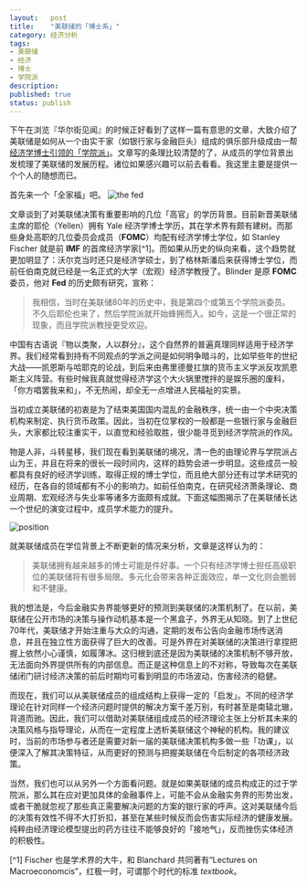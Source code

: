 ```yaml
---
layout:   post
title:    "美联储的「博士系」"
category: 经济分析 
tags:     
- 美联储 
- 经济 
- 博士 
- 学院派
description: 
published: true
status: publish
---
```

 
下午在浏览『华尔街见闻』的时候正好看到了这样一篇有意思的文章，大致介绍了美联储是如何从一个由实干家（如银行家与金融巨头）组成的俱乐部升级成由一帮[经济学博士引领的「学院派」](http://wallstreetcn.com/node/75851)。文章写的条理比较清楚的了，从成员的学位背景出发梳理了美联储的发展历程。诸位如果感兴趣可以前去看看。我这里主要是提供一个个人的随想而已。
 
首先来一个「全家福」吧。
![the fed](/cn/assets/images/r-figures/2014-02-12-mei-lian-chu-de-bo-shi-xi/fed.jpg)
 
文章谈到了对美联储决策有重要影响的几位「高官」的学历背景。目前新晋美联储主席的耶伦（Yellen）拥有 Yale 经济学博士学历，其在学术界有颇有建树。而那些身处高职的几位委员会成员（**FOMC**）均配有经济学博士学位，如 Stanley Fischer 就是前 **IMF** 的首席经济学家[^1]。而如果从历史的纵向来看，这个趋势就更加明显了：沃尔克当时还只是经济学硕士，到了格林斯潘后来获得博士学位，而前任伯南克就已经是一名正式的大学（宏观）经济学教授了。Blinder 是原 **FOMC** 委员，他对 **Fed** 的历史颇有研究，宣称：
 
> 我相信，当时在美联储80年的历史中，我是第四个或第五个学院派委员。不久后耶伦也来了，然后学院派就开始蜂拥而入。如今，这是一个很正常的现象，而且学院派教授更受欢迎。
 
中国有古语说『物以类聚，人以群分』，这个自然界的普遍真理同样适用于经济学界。我们经常看到持有不同观点的学派之间是如何明争暗斗的，比如早些年的世纪大战——凯恩斯与哈耶克的论战，到后来由弗里德曼扛旗的货币主义学派反攻凯恩斯主义阵营。有些时候我真就觉得经济学这个大火锅里搅拌的是娱乐圈的废料，「你方唱罢我来和」，不无热闹，却全无一点增进人民福祉的实景。
 
当初成立美联储的初衷是为了结束美国国内混乱的金融秩序，统一由一个中央决策机构来制定、执行货币政策。因此，当初在位掌权的一般都是一些银行家与金融巨头，大家都比较注重实干，以直觉和经验取胜，很少能寻觅到经济学院派的作风。
 
物是人非，斗转星移，我们现在看到美联储的境况，清一色的由理论界与学院派占山为王，并且在将来的很长一段时间内，这样的趋势会进一步明显。这些成员一般都具有良好的经济学训练，取得正规的博士学位，而且绝大部分还有过学术研究的经历，在各自的领域都有不小的影响力。如前任伯南克，在研究经济萧条理论、商业周期、宏观经济与失业率等诸多方面颇有成就。下面这幅图揭示了在美联储长达一个世纪的演变过程中，成员学术能力的提升。
 
![position](/cn/assets/images/r-figures/2014-02-12-mei-lian-chu-de-bo-shi-xi/position.jpg)
 
就美联储成员在学位背景上不断更新的情况来分析，文章是这样认为的：
 
> 美联储拥有越来越多的博士可能是件好事。一个只有经济学博士担任高级职位的美联储将有很多局限。多元化会带来各种正面效应，单一文化则会脆弱和不健康。
 
我的想法是，今后金融实务界能够更好的预测到美联储的决策机制了。在以前，美联储在公开市场的决策与操作动机基本是一个黑盒子，外界无从知晓。到了上世纪70年代，美联储才开始注重与大众的沟通，定期的发布公告向金融市场传送消息，并且在独立性方面获得了巨大的改善。可是外界在对美联储的决策进行拿捏把握上依然小心谨慎，如履薄冰。这归根到底还是因为美联储的决策机制不够开放，无法面向外界提供所有的内部信息。而正是这种信息上的不对称，导致每次在美联储闭门研讨经济决策的前后时期均可看到明显的市场波动，伤害经济的稳健。
 
而现在，我们可以从美联储成员的组成结构上获得一定的「启发」。不同的经济学理论在针对同样一个经济问题时提供的解决方案千差万别，有时甚至是南辕北辙，背道而驰。因此，我们可以借助对美联储组成成员的经济理论主张上分析其未来的决策风格与指导理论，从而在一定程度上透析美联储这个神秘的机构。我的建议时，当前的市场参与者还是需要对新一届的美联储决策机构多做一些「功课」，以便深入了解其决策特征，从而更好的预测与把握美联储在今后制定的各项经济政策。
 
当然，我们也可以从另外一个方面看问题。就是如果美联储的成员构成正的过于学院派，那么其在应对更加具体的金融事件上，可能不会从金融实务界的形势出发，或者干脆就忽视了那些真正需要解决问题的方案的银行家的呼声。这对美联储今后的决策有效性不得不大打折扣，甚至在某些时候反而会伤害实际经济的健康发展。纯粹由经济理论模型提出的药方往往不能够良好的「接地气」，反而挫伤实体经济的积极性。
 
[^1] Fischer 也是学术界的大牛，和 Blanchard 共同著有“Lectures on Macroeconomcis”，红极一时，可谓那个时代的标准 *textbook*。
 
 
 

